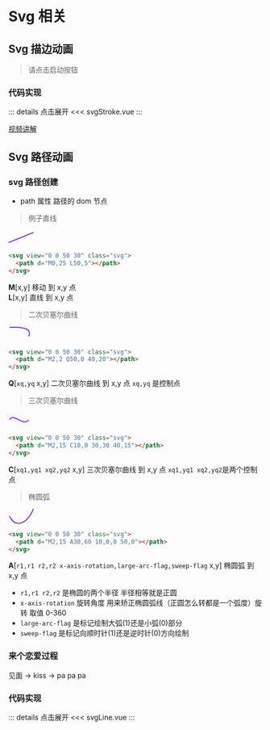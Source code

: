 # Svg 相关

<script setup>
import svgStroke from "./svgStroke.vue"
import svgLine from "./svgLine.vue"
</script>

## Svg 描边动画

> 请点击启动按钮

<svgStroke></svgStroke>

### 代码实现

::: details 点击展开
<<< svgStroke.vue
:::

[视频讲解](https://www.douyin.com/search/渡一前端教科书_SVG的描边动画)

## Svg 路径动画

### svg 路径创建

- path 属性 路径的 dom 节点

> 例子直线

<style>
  .svg{
    width:50px;
    height:30px;
    stroke:blueviolet;
    stroke-width:2px;
    fill:none
  }
</style>

<svg view="0 0 50 30" class="svg">
  <path d="M0,25 L50,5"></path>
</svg>

```html
<svg view="0 0 50 30" class="svg">
  <path d="M0,25 L50,5"></path>
</svg>
```

**M**[x,y] <TText>移动</TText> 到 x,y 点  
**L**[x,y] <TText>直线</TText> 到 x,y 点

> 二次贝塞尔曲线

<svg view="0 0 50 30" class="svg">
  <path d="M2,2 Q50,0 40,20"></path>
</svg>

```html
<svg view="0 0 50 30" class="svg">
  <path d="M2,2 Q50,0 40,20"></path>
</svg>
```

**Q**[`xq,yq` x,y] <TText>二次贝塞尔曲线</TText> 到 x,y 点 `xq,yq` 是控制点

> 三次贝塞尔曲线

<svg view="0 0 50 30" class="svg">
  <path d="M2,15 C10,0 30,30 40,15"></path>
</svg>

```html
<svg view="0 0 50 30" class="svg">
  <path d="M2,15 C10,0 30,30 40,15"></path>
</svg>
```

**C**[`xq1,yq1 xq2,yq2` x,y] <TText>三次贝塞尔曲线</TText> 到 x,y 点 `xq1,yq1 xq2,yq2`是两个控制点

> 椭圆弧

<svg view="0 0 50 30" class="svg">
  <path d="M2,15 A30,60 10,0,0 50,0"></path>
</svg>

```html
<svg view="0 0 50 30" class="svg">
  <path d="M2,15 A30,60 10,0,0 50,0"></path>
</svg>
```

**A**[`r1,r1 r2,r2 x-axis-rotation,large-arc-flag,sweep-flag` x,y] <TText>椭圆弧</TText> 到 x,y 点

- `r1,r1 r2,r2` 是椭圆的两个半径 半径相等就是正圆
- `x-axis-rotation` 旋转角度 用来矫正椭圆弧线（正圆怎么转都是一个弧度）旋转 取值 0-360
- `large-arc-flag` 是标记绘制大弧(1)还是小弧(0)部分
- `sweep-flag` 是标记向顺时针(1)还是逆时针(0)方向绘制

### 来个恋爱过程

<TText>见面</TText> → <TText type="danger">kiss</TText> → <TText type="warning">pa pa pa</TText>

<svgLine/>

### 代码实现

::: details 点击展开
<<< svgLine.vue
:::
